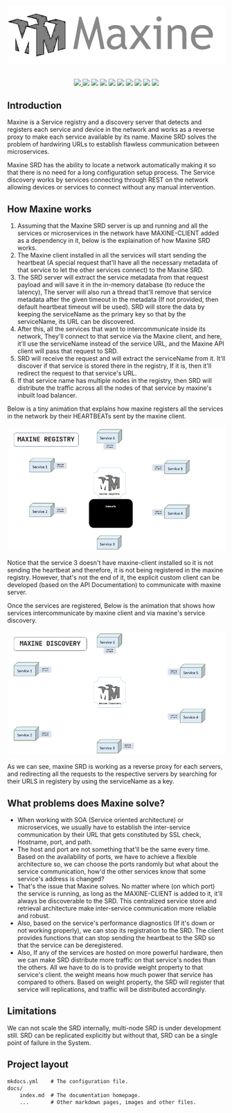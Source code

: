 <p align="center"><img src="img/logo.png"  title="Maxine Logo"></p>

<p align="center">
<div align=center>
<br/>
<a target="_blank" href="https://sonarcloud.io/summary/new_code?id=VrushankPatel_Gargantua-Maxine-Server"><img src="https://sonarcloud.io/api/project_badges/measure?project=VrushankPatel_Gargantua-Maxine-Server&metric=alert_status" />
<a target="_blank" href="https://github.com/VrushankPatel/Gargantua-Maxine-Server/actions/workflows/codeql.yml"><img src="https://github.com/VrushankPatel/Gargantua-Maxine-Server/actions/workflows/codeql.yml/badge.svg"/></a>
<a target="_blank" href="https://github.com/VrushankPatel/Maxine-Server/actions/workflows/node.js.yml"><img src="https://github.com/VrushankPatel/Maxine-Server/actions/workflows/node.js.yml/badge.svg?branch=master"/></a>
<a target="_blank" href="https://codecov.io/gh/VrushankPatel/Maxine-Server"><img src="https://codecov.io/gh/VrushankPatel/Maxine-Server/branch/master/graph/badge.svg?token=SONYL0TJKT"/></a>
<a target="_blank" href="https://maxine-x.herokuapp.com/api/actuator/performance"><img src="https://img.shields.io/badge/k6-Load Test Report-blue"/></a>
<a target="_blank" href="https://circleci.com/gh/VrushankPatel/Maxine/tree/master"><img src="https://circleci.com/gh/VrushankPatel/Maxine/tree/master.svg?style=svg"></a>
<a target="_blank" href="https://opensource.org/licenses/MIT"><img src="https://img.shields.io/badge/License-MIT-teal.svg"/></a>
<a target="_blank" href="https://github.com/VrushankPatel/Maxine-Server/releases"><img src="https://img.shields.io/badge/Maxine-Release-blue" /></a>
<a target="_blank" href="https://app.fossa.com/reports/a83419a2-657c-400c-b3b6-f04c8a032a56"><img src="https://img.shields.io/badge/Fossa-Report-blue"/></a>
<a target="_blank" href="https://app.swaggerhub.com/apis-docs/VRUSHANKPATEL5/maxine-api_s/v1#/"><img src="https://img.shields.io/badge/API Docs-Swagger-blue"/></a>
</div>
</p>

## Introduction

Maxine is a Service registry and a discovery server that detects and registers each service and device in the network and works as a reverse proxy to make each service available by its name. Maxine SRD solves the problem of hardwiring URLs to establish flawless communication between microservices.

Maxine SRD has the ability to locate a network automatically making it so that there is no need for a long configuration setup process. The Service discovery works by services connecting through REST on the network allowing devices or services to connect without any manual intervention.

## How Maxine works

1. Assuming that the Maxine SRD server is up and running and all the services or microservices in the network have MAXINE-CLIENT added as a dependency in it, below is the explaination of how Maxine SRD works.
2. The Maxine client installed in all the services will start sending the heartbeat (A special request that'll have all the necessary metadata of that service to let the other services connect) to the Maxine SRD.
3. The SRD server will extract the service metadata from that request payload and will save it in the in-memory database (to reduce the latency), The server will also run a thread that'll remove that service metadata after the given timeout in the metadata (If not provided, then default heartbeat timeout will be used). SRD will store the data by keeping the serviceName as the primary key so that by the serviceName, its URL can be discovered.
4. After this, all the services that want to intercommunicate inside its network, They'll connect to that service via the Maxine client, and here, it'll use the serviceName instead of the service URL, and the Maxine API client will pass that request to SRD.
5. SRD will receive the request and will extract the serviceName from it. It'll discover if that service is stored there in the registry, If it is, then it'll redirect the request to that service's URL.
6. If that service name has multiple nodes in the registry, then SRD will distribute the traffic across all the nodes of that service by maxine's inbuilt load balancer.

Below is a tiny animation that explains how maxine registers all the services in the network by their HEARTBEATs sent by the maxine client.
<br/><br/>
<img src="img/anim/maxine-registry.gif" />
<br/><br/>
Notice that the service 3 doesn't have maxine-client installed so it is not sending the heartbeat and therefore, it is not being registered in the maxine registry.
However, that's not the end of it, the explicit custom client can be developed (based on the API Documentation) to communicate with maxine server.

Once the services are registered, Below is the animation that shows how services intercommunicate by maxine client and via maxine's service discovery.
<br/><br/>
<img src="img/anim/maxine-discovery.gif" />
<br/><br/>
As we can see, maxine SRD is working as a reverse proxy for each servers, and redirecting all the requests to the respective servers by searching for their URLS in registery by using the serviceName as a key.
## What problems does Maxine solve?

* When working with SOA (Service oriented architecture) or microservices, we usually have to establish the inter-service communication by their URL that gets constituted by SSL check, Hostname, port, and path.
* The host and port are not something that'll be the same every time. Based on the availability of ports, we have to achieve a flexible architecture so, we can choose the ports randomly but what about the service communication, how'd the other services know that some service's address is changed?
* That's the issue that Maxine solves. No matter where (on which port) the service is running, as long as the MAXINE-CLIENT is added to it, it'll always be discoverable to the SRD. This centralized service store and retrieval architecture make inter-service communication more reliable and robust.
* Also, based on the service's performance diagnostics (If it's down or not working properly), we can stop its registration to the SRD. The client provides functions that can stop sending the heartbeat to the SRD so that the service can be deregistered.
* Also, If any of the services are hosted on more powerful hardware, then we can make SRD distribute more traffic on that service's nodes than the others. All we have to do is to provide weight property to that service's client. the weight means how much power that service has compared to others. Based on weight property, the SRD will register that service will replications, and traffic will be distributed accordingly.

## Limitations

We can not scale the SRD internally, multi-node SRD is under development still.
SRD can be replicated explicitly but without that, SRD can be a single point of failure in the System.

## Project layout

    mkdocs.yml    # The configuration file.
    docs/
        index.md  # The documentation homepage.
        ...       # Other markdown pages, images and other files.
